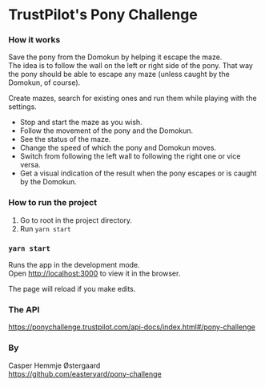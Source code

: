 # TrustPilot's Pony Challenge

### How it works

Save the pony from the Domokun by helping it escape the maze.\
The idea is to follow the wall on the left or right side of the pony. That way the pony should be able to escape any
maze (unless caught by the Domokun, of course).

Create mazes, search for existing ones and run them while playing with the settings.

- Stop and start the maze as you wish.
- Follow the movement of the pony and the Domokun.
- See the status of the maze.
- Change the speed of which the pony and Domokun moves.
- Switch from following the left wall to following the right one or vice versa.
- Get a visual indication of the result when the pony escapes or is caught by the Domokun.

### How to run the project

1. Go to root in the project directory.
2. Run `yarn start`

### `yarn start`

Runs the app in the development mode.\
Open [http://localhost:3000](http://localhost:3000) to view it in the browser.

The page will reload if you make edits.

### The API

https://ponychallenge.trustpilot.com/api-docs/index.html#/pony-challenge

### By
Casper Hemmje Østergaard \
https://github.com/easteryard/pony-challenge

